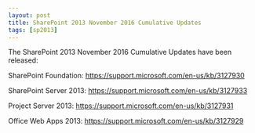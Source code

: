 ```yaml
---
layout: post
title: SharePoint 2013 November 2016 Cumulative Updates
tags: [sp2013]
---
```


The SharePoint 2013 November 2016 Cumulative Updates have been released:

SharePoint Foundation: <https://support.microsoft.com/en-us/kb/3127930>

SharePoint Server 2013: <https://support.microsoft.com/en-us/kb/3127933>

Project Server 2013: <https://support.microsoft.com/en-us/kb/3127931>

Office Web Apps 2013: <https://support.microsoft.com/en-us/kb/3127929>